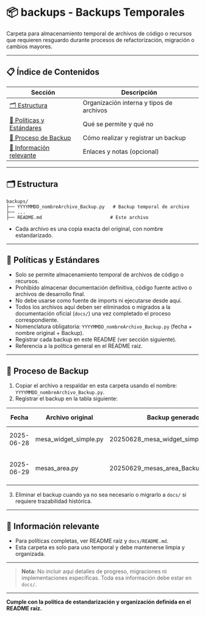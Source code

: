 # 📦 backups - Backups Temporales

Carpeta para almacenamiento temporal de archivos de código o recursos que requieren resguardo durante procesos de refactorización, migración o cambios mayores.

---

## 📋 Índice de Contenidos

| Sección                                             | Descripción                              |
| --------------------------------------------------- | ---------------------------------------- |
| [🗂️ Estructura](#estructura)                         | Organización interna y tipos de archivos |
| [📁 Políticas y Estándares](#políticas-y-estándares) | Qué se permite y qué no                  |
| [🚀 Proceso de Backup](#proceso-de-backup)           | Cómo realizar y registrar un backup      |
| [📖 Información relevante](#información-relevante)   | Enlaces y notas (opcional)               |

---

## 🗂️ Estructura

```
backups/
├── YYYYMMDD_nombreArchivo_Backup.py   # Backup temporal de archivo
├── ...
├── README.md                         # Este archivo
```

- Cada archivo es una copia exacta del original, con nombre estandarizado.

---

## 📁 Políticas y Estándares

- Solo se permite almacenamiento temporal de archivos de código o recursos.
- Prohibido almacenar documentación definitiva, código fuente activo o archivos de desarrollo final.
- No debe usarse como fuente de imports ni ejecutarse desde aquí.
- Todos los archivos aquí deben ser eliminados o migrados a la documentación oficial (`docs/`) una vez completado el proceso correspondiente.
- Nomenclatura obligatoria: `YYYYMMDD_nombreArchivo_Backup.py` (fecha + nombre original + Backup).
- Registrar cada backup en este README (ver sección siguiente).
- Referencia a la política general en el README raíz.

---

## 🚀 Proceso de Backup

1. Copiar el archivo a respaldar en esta carpeta usando el nombre: `YYYYMMDD_nombreArchivo_Backup.py`.
2. Registrar el backup en la tabla siguiente:

| Fecha      | Archivo original      | Backup generado                       | Motivo/resguardo breve                      |
| ---------- | --------------------- | ------------------------------------- | ------------------------------------------- |
| 2025-06-28 | mesa_widget_simple.py | 20250628_mesa_widget_simple_Backup.py | Refactorización y cumplimiento de políticas |
| 2025-06-29 | mesas_area.py         | 20250629_mesas_area_Backup.py         | Refactorización modular y resguardo previo a migración |

3. Eliminar el backup cuando ya no sea necesario o migrarlo a `docs/` si requiere trazabilidad histórica.

---

## 📖 Información relevante

- Para políticas completas, ver README raíz y `docs/README.md`.
- Esta carpeta es solo para uso temporal y debe mantenerse limpia y organizada.

---

> **Nota:** No incluir aquí detalles de progreso, migraciones ni implementaciones específicas. Toda esa información debe estar en `docs/`.

---

**Cumple con la política de estandarización y organización definida en el README raíz.**
